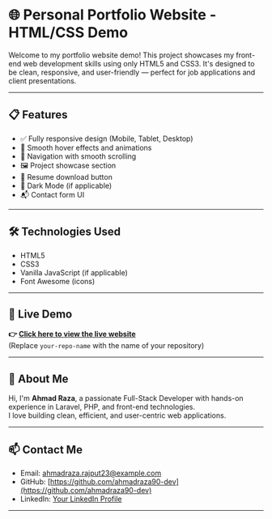 # 🌐 Personal Portfolio Website - HTML/CSS Demo

Welcome to my portfolio website demo! This project showcases my front-end web development skills using only HTML5 and CSS3. It's designed to be clean, responsive, and user-friendly — perfect for job applications and client presentations.

---

## 📋 Features

- ✅ Fully responsive design (Mobile, Tablet, Desktop)
- 🎨 Smooth hover effects and animations
- 🧭 Navigation with smooth scrolling
- 🖼️ Project showcase section
- 📄 Resume download button
- 🌙 Dark Mode (if applicable)
- 📬 Contact form UI

---

## 🛠️ Technologies Used

- HTML5
- CSS3
- Vanilla JavaScript (if applicable)
- Font Awesome (icons)

---

## 🔗 Live Demo

**👉 [Click here to view the live website](https://ahmadraza90-dev.github.io/portfolio-website)**  
(Replace `your-repo-name` with the name of your repository)

---

## 👤 About Me

Hi, I'm **Ahmad Raza**, a passionate Full-Stack Developer with hands-on experience in Laravel, PHP, and front-end technologies.  
I love building clean, efficient, and user-centric web applications.

---

## 📫 Contact Me

- Email: ahmadraza.rajput23@example.com  
- GitHub: [https://github.com/ahmadraza90-dev](https://github.com/ahmadraza90-dev)  
- LinkedIn: [Your LinkedIn Profile](https://linkedin.com/in/portfolio-website)  

---


